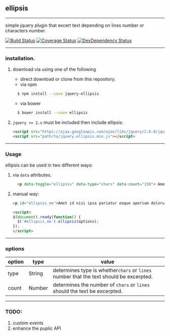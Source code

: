 ## ellipsis

-------------------------------------------------------------------------------

simple jquery plugin that excert text depending on lines number or characters number.

[![Build Status](https://travis-ci.org/pencilpix/ellipsis.svg?branch=master)](https://travis-ci.org/pencilpix/ellipsis) [![Coverage Status](https://coveralls.io/repos/github/pencilpix/ellipsis/badge.svg?branch=develop)](https://coveralls.io/github/pencilpix/ellipsis?branch=develop) [![DevDependency Status](https://david-dm.org/pencilpix/ellipsis/dev-status.svg)](https://david-dm.org/pencilpix/ellipsis/?type=dev)

---------------------------------------------------------------------------------------------------
### installation.

1. download via using one of the following
    * direct download or clone from this repository.
    * via npm

    ```bash
      $ npm install --save jquery-ellipsis
    ```
    * via bower

    ```bash
      $ bower install --save ellipsis
    ```

2. `jquery >= 2.x` must be included then include ellipsis:

    ```html
    <script src="https://ajax.googleapis.com/ajax/libs/jquery/2.0.0/jquery.min.js"></script>
    <script src="path/to/jquery.ellipsis.min.js"></script>
    ```

------------------------------------------------------------------------------------------------------
### Usage
ellipsis can be used in two different ways:

1. via `data` attributes.

    ```html
      <p data-toggle="ellipsis" data-type="chars" data-count="150"> Amet id nisi ipsa pariatur eaque aperiam dolorum eius quia, vero provident? Doloremque impedit at cupiditate illum magnam, quo, vel corrupti. Esse voluptates hic vitae porro temporibus temporibus! Possimus rem.</p>
    ```


2. manual way:

    ```html
    <p id="ellipsis_me">Amet id nisi ipsa pariatur eaque aperiam dolorum eius quia, vero provident? Doloremque impedit at cupiditate illum magnam, quo, vel corrupti. Esse voluptates hic vitae porro temporibus temporibus! Possimus rem.</p>

    <script>
    $(document).ready(function() {
      $('#ellipsis_me').ellipsis(options);
    });
    </script>
    ```

---------------------------------------------------------------------------------------------------------------
### options

option     | type    | value
-----------|---------|--------------------------------------------------------------------------------------
type       | String  | determines type is whether`chars` or `lines` number that the text should be excerpted.
count      | Number  | determines the number of `chars` or `lines` should the text be excerpted.



---------------------------------------------------------------------------------------------------------------
### TODO:
1. custom events
2. enhance the puplic API

